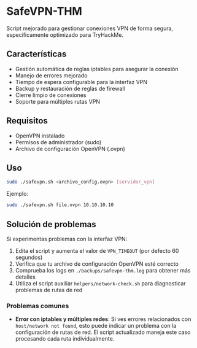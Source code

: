 # SafeVPN-THM

Script mejorado para gestionar conexiones VPN de forma segura, específicamente optimizado para TryHackMe.

## Características

- Gestión automática de reglas iptables para asegurar la conexión
- Manejo de errores mejorado
- Tiempo de espera configurable para la interfaz VPN
- Backup y restauración de reglas de firewall
- Cierre limpio de conexiones
- Soporte para múltiples rutas VPN

## Requisitos

- OpenVPN instalado
- Permisos de administrador (sudo)
- Archivo de configuración OpenVPN (.ovpn)

## Uso

```bash
sudo ./safevpn.sh <archivo_config.ovpn> [servidor_vpn]
```

Ejemplo:
```bash
sudo ./safevpn.sh file.ovpn 10.10.10.10
```

## Solución de problemas

Si experimentas problemas con la interfaz VPN:

1. Edita el script y aumenta el valor de `VPN_TIMEOUT` (por defecto 60 segundos)
2. Verifica que tu archivo de configuración OpenVPN esté correcto
3. Comprueba los logs en `./backups/safevpn-thm.log` para obtener más detalles
4. Utiliza el script auxiliar `helpers/network-check.sh` para diagnosticar problemas de rutas de red

### Problemas comunes

- **Error con iptables y múltiples redes**: Si ves errores relacionados con `host/network not found`, esto puede indicar un problema con la configuración de rutas de red. El script actualizado maneja este caso procesando cada ruta individualmente.
